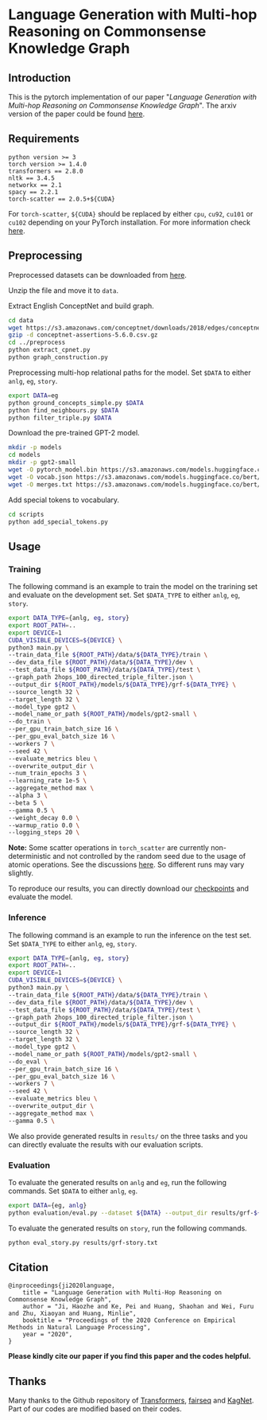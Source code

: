 # Language Generation with Multi-hop Reasoning on Commonsense Knowledge Graph

## Introduction

This is the pytorch implementation of our paper "*Language Generation with Multi-hop Reasoning on Commonsense Knowledge Graph*". 
The arxiv version of the paper could be found [here](https://arxiv.org/pdf/2009.11692.pdf).


## Requirements

```
python version >= 3
torch version >= 1.4.0
transformers == 2.8.0
nltk == 3.4.5
networkx == 2.1
spacy == 2.2.1
torch-scatter == 2.0.5+${CUDA}
```

For `torch-scatter`, `${CUDA}` should be replaced by either `cpu`, `cu92`, `cu101` or `cu102` depending on your PyTorch installation. 
For more information check [here](https://github.com/rusty1s/pytorch_scatter).


## Preprocessing

Preprocessed datasets can be downloaded from [here](https://drive.google.com/file/d/1HfJ9reYfgm_TsexapyLDFGMcWYtmfhGf/view?usp=sharing).

Unzip the file and move it to `data`.

Extract English ConceptNet and build graph.

```bash
cd data
wget https://s3.amazonaws.com/conceptnet/downloads/2018/edges/conceptnet-assertions-5.6.0.csv.gz
gzip -d conceptnet-assertions-5.6.0.csv.gz
cd ../preprocess
python extract_cpnet.py
python graph_construction.py
```

Preprocessing multi-hop relational paths for the model. Set `$DATA` to either `anlg`, `eg`, `story`.

```bash
export DATA=eg
python ground_concepts_simple.py $DATA
python find_neighbours.py $DATA
python filter_triple.py $DATA
```

Download the pre-trained GPT-2 model.

```bash
mkdir -p models
cd models
mkdir -p gpt2-small
wget -O pytorch_model.bin https://s3.amazonaws.com/models.huggingface.co/bert/gpt2-pytorch_model.bin
wget -O vocab.json https://s3.amazonaws.com/models.huggingface.co/bert/gpt2-vocab.json
wget -O merges.txt https://s3.amazonaws.com/models.huggingface.co/bert/gpt2-merges.txt
```

Add special tokens to vocabulary.

```bash
cd scripts
python add_special_tokens.py
```

## Usage

### Training 

The following command is an example to train the model on the trarining set and evaluate on the development set. Set `$DATA_TYPE` to either `anlg`, `eg`, `story`.

```bash
export DATA_TYPE={anlg, eg, story}
export ROOT_PATH=..
export DEVICE=1
CUDA_VISIBLE_DEVICES=${DEVICE} \
python3 main.py \
--train_data_file ${ROOT_PATH}/data/${DATA_TYPE}/train \
--dev_data_file ${ROOT_PATH}/data/${DATA_TYPE}/dev \
--test_data_file ${ROOT_PATH}/data/${DATA_TYPE}/test \
--graph_path 2hops_100_directed_triple_filter.json \
--output_dir ${ROOT_PATH}/models/${DATA_TYPE}/grf-${DATA_TYPE} \
--source_length 32 \
--target_length 32 \
--model_type gpt2 \
--model_name_or_path ${ROOT_PATH}/models/gpt2-small \
--do_train \
--per_gpu_train_batch_size 16 \
--per_gpu_eval_batch_size 16 \
--workers 7 \
--seed 42 \
--evaluate_metrics bleu \
--overwrite_output_dir \
--num_train_epochs 3 \
--learning_rate 1e-5 \
--aggregate_method max \
--alpha 3 \
--beta 5 \
--gamma 0.5 \
--weight_decay 0.0 \
--warmup_ratio 0.0 \
--logging_steps 20 \
```

**Note:** Some scatter operations in `torch_scatter` are currently non-deterministic and not controlled by the random seed due to the usage of atomic operations. 
See the discussions [here](https://discuss.pytorch.org/t/possible-solution-to-the-reproducibility-issues-using-scatter-add-operation/48989). 
So different runs may vary slightly. 

To reproduce our results, you can directly download our [checkpoints](https://drive.google.com/drive/folders/1yx6WTjR1mXYZ6W7Pd-_MI7XkWfyV78c9?usp=sharing) and evaluate the model.

### Inference

The following command is an example to run the inference on the test set. Set `$DATA_TYPE` to either `anlg`, `eg`, `story`.

```bash
export DATA_TYPE={anlg, eg, story}
export ROOT_PATH=..
export DEVICE=1
CUDA_VISIBLE_DEVICES=${DEVICE} \
python3 main.py \
--train_data_file ${ROOT_PATH}/data/${DATA_TYPE}/train \
--dev_data_file ${ROOT_PATH}/data/${DATA_TYPE}/dev \
--test_data_file ${ROOT_PATH}/data/${DATA_TYPE}/test \
--graph_path 2hops_100_directed_triple_filter.json \
--output_dir ${ROOT_PATH}/models/${DATA_TYPE}/grf-${DATA_TYPE} \
--source_length 32 \
--target_length 32 \
--model_type gpt2 \
--model_name_or_path ${ROOT_PATH}/models/gpt2-small \
--do_eval \
--per_gpu_train_batch_size 16 \
--per_gpu_eval_batch_size 16 \
--workers 7 \
--seed 42 \
--evaluate_metrics bleu \
--overwrite_output_dir \
--aggregate_method max \
--gamma 0.5 \
```

We also provide generated results in `results/` on the three tasks and you can directly evaluate the results with our evaluation scripts.

### Evaluation

To evaluate the generated results on `anlg` and `eg`, run the following commands. Set `$DATA` to either `anlg`, `eg`.

```bash
export DATA={eg, anlg}
python evaluation/eval.py --dataset ${DATA} --output_dir results/grf-${DATA}.txt
```

To evaluate the generated results on `story`, run the following commands.

```bash
python eval_story.py results/grf-story.txt
```

## Citation

```
@inproceedings{ji2020language,
    title = "Language Generation with Multi-Hop Reasoning on Commonsense Knowledge Graph",
    author = "Ji, Haozhe and Ke, Pei and Huang, Shaohan and Wei, Furu and Zhu, Xiaoyan and Huang, Minlie",
    booktitle = "Proceedings of the 2020 Conference on Empirical Methods in Natural Language Processing",
    year = "2020",
}
```

**Please kindly cite our paper if you find this paper and the codes helpful.**

## Thanks

Many thanks to the Github repository of [Transformers](https://github.com/huggingface/transformers), [fairseq](https://github.com/pytorch/fairseq) and [KagNet](https://github.com/INK-USC/KagNet). Part of our codes are modified based on their codes.
